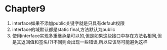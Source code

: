 # Chapter9
1. interface如果不添加public关键字就是只具有default权限
2. interface的域默认都是static final,方法默认为public
3. 使用interface实现多重继承是可以的,但是如果这些接口中存在方法名相同,但是其返回值和签名(?)不同则会出现一些错误,所以应该尽可能避免这样
